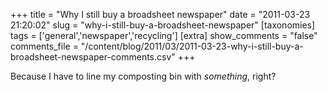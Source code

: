 +++
title = "Why I still buy a broadsheet newspaper"
date = "2011-03-23 21:20:02"
slug = "why-i-still-buy-a-broadsheet-newspaper"
[taxonomies]
tags = ['general','newspaper','recycling']
[extra]
show_comments = "false"
comments_file = "/content/blog/2011/03/2011-03-23-why-i-still-buy-a-broadsheet-newspaper-comments.csv"
+++

Because I have to line my composting bin with *something*, right?
